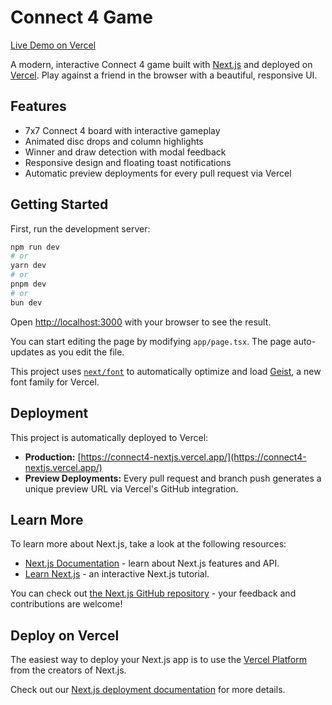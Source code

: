 # Connect 4 Game

[Live Demo on Vercel](https://connect4-nextjs.vercel.app/)

A modern, interactive Connect 4 game built with [Next.js](https://nextjs.org) and deployed on [Vercel](https://vercel.com/). Play against a friend in the browser with a beautiful, responsive UI.

## Features

- 7x7 Connect 4 board with interactive gameplay
- Animated disc drops and column highlights
- Winner and draw detection with modal feedback
- Responsive design and floating toast notifications
- Automatic preview deployments for every pull request via Vercel

## Getting Started

First, run the development server:

```bash
npm run dev
# or
yarn dev
# or
pnpm dev
# or
bun dev
```

Open [http://localhost:3000](http://localhost:3000) with your browser to see the result.

You can start editing the page by modifying `app/page.tsx`. The page auto-updates as you edit the file.

This project uses [`next/font`](https://nextjs.org/docs/app/building-your-application/optimizing/fonts) to automatically optimize and load [Geist](https://vercel.com/font), a new font family for Vercel.

## Deployment

This project is automatically deployed to Vercel:

- **Production:** [https://connect4-nextjs.vercel.app/](https://connect4-nextjs.vercel.app/)
- **Preview Deployments:** Every pull request and branch push generates a unique preview URL via Vercel's GitHub integration.

## Learn More

To learn more about Next.js, take a look at the following resources:

- [Next.js Documentation](https://nextjs.org/docs) - learn about Next.js features and API.
- [Learn Next.js](https://nextjs.org/learn) - an interactive Next.js tutorial.

You can check out [the Next.js GitHub repository](https://github.com/vercel/next.js) - your feedback and contributions are welcome!

## Deploy on Vercel

The easiest way to deploy your Next.js app is to use the [Vercel Platform](https://vercel.com/new?utm_medium=default-template&filter=next.js&utm_source=create-next-app&utm_campaign=create-next-app-readme) from the creators of Next.js.

Check out our [Next.js deployment documentation](https://nextjs.org/docs/app/building-your-application/deploying) for more details.
